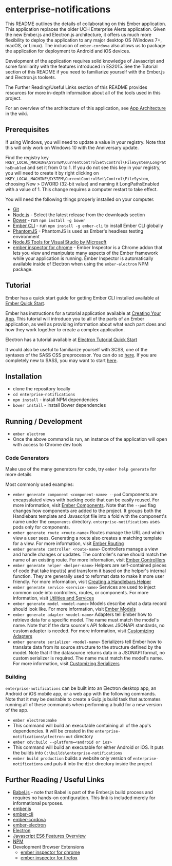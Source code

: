 # enterprise-notifications

This README outlines the details of collaborating on this Ember application.
This application replaces the older UCH Enterprise Alerts application. Given the new Ember.js and Electron.js architecture, it offers us much more flexibility to deploy the application to any major desktop OS (Windows 7+, macOS, or Linux). The inclusion of `ember-cordova` also allows us to package the application for deployment to Android and iOS devices.

Development of the application requires solid knowledge of Javascript and some familiarity with the features introduced in ES2015. See the Tutorial section of this README if you need to familiarize yourself with the Ember.js and Electron.js toolsets.

The Further Reading/Useful Links section of this README provides resources for more in-depth information about all of the tools used in this project.

For an overview of the architecture of this application, see [App Architecture](https://github.com/Creodahn/enterprise-alerts/wiki/apparchitecture) in the wiki.

## Prerequisites

If using Windows, you will need to update a value in your registry. Note that this will only work on Windows 10 with the Anniversary update.

Find the registry key `HKEY_LOCAL_MACHINE\SYSTEM\CurrentControlSet\Control\FileSystem\LongPathsEnabled` and set it from 0 to 1. If you do not see this key in your registry, you will need to create it by right clicking on `HKEY_LOCAL_MACHINE\SYSTEM\CurrentControlSet\Control\FileSystem`, choosing New > DWORD (32-bit value) and naming it LongPathsEnabled with a value of 1. This change requires a computer restart to take effect.

You will need the following things properly installed on your computer.

*   [Git](https://git-scm.com/)
*   [Node.js](https://nodejs.org/) - Select the latest release from the downloads section
*   [Bower](https://bower.io/) - run `npm install -g bower`
*   [Ember CLI](https://ember-cli.com/) - run `npm install -g ember-cli` to install Ember CLI globally
*   [PhantomJS](http://phantomjs.org/) - PhantomJS is used as Ember's headless testing environment
*   [NodeJS Tools for Visual Studio by Microsoft](https://github.com/Microsoft/nodejstools)
*   [ember inspector for chrome](https://chrome.google.com/webstore/detail/ember-inspector/bmdblncegkenkacieihfhpjfppoconhi) - Ember Inspector is a Chrome addon that lets you view and manipulate many aspects of the Ember framework while your application is running. Ember Inspector is automatically available inside of Electron when using the `ember-electron` NPM package.

## Tutorial

Ember has a quick start guide for getting Ember CLI installed available at [Ember Quick Start](https://guides.emberjs.com/v2.13.0/getting-started/quick-start/).

Ember has instructions for a tutorial application available at [Creating Your App](https://guides.emberjs.com/v2.13.0/tutorial/ember-cli/). This tutorial will introduce you to all of the parts of an Ember application, as well as providing information about what each part does and how they work together to create a complex application.

Electron has a tutorial available at [Electron Tutorial Quick Start](https://electron.atom.io/docs/tutorial/quick-start/)

It would also be useful to familiarize yourself with SCSS, one of the syntaxes of the SASS CSS preprocessor. You can do so [here](http://sass-lang.com/documentation/file.SCSS_FOR_SASS_USERS.html). If you are completely new to SASS, you may want to start [here](http://sass-lang.com/documentation/).

## Installation

*   clone the repository locally
*   `cd enterprise-notifications`
*   `npm install` - install NPM dependencies
*   `bower install` - install Bower dependencies

## Running / Development

*   `ember electron`
*   Once the above command is run, an instance of the application will open with access to Chrome dev tools

### Code Generators

Make use of the many generators for code, try `ember help generate` for more details

Most commonly used examples:

*   `ember generate component <component-name> --pod` Components are encapsulated views with backing code that can be easily reused. For more information, visit [Ember Components](https://guides.emberjs.com/v2.13.0/components/defining-a-component/). Note that the `--pod` flag changes how components are added to the project. It groups both the Handlebars template and Javascript file into a fold with the component's name under the `components` directory. `enterprise-notifications` uses pods only for components.
*   `ember generate route <route-name>` Routes manage the URL and which view a user sees. Generating a route also creates a matching template for a view. For more information, visit [Ember Routing](https://guides.emberjs.com/v2.13.0/routing/)
*   `ember generate controller <route-name>` Controllers manage a view and handle changes or updates. The controller's name should match the name of an existing route. For more information, visit [Ember Controlllers](https://guides.emberjs.com/v2.13.0/controllers/)
*   `ember generate helper <helper-name>` Helpers are self-contained pieces of code that take input(s) and transform it based on the helper's internal function. They are generally used to reformat data to make it more user friendly. For more information, visit [Creating a Handlebars Helper](https://guides.emberjs.com/v2.13.0/tutorial/hbs-helper/)
*   `ember generate service <service-name>` Services are used to inject common code into controllers, routes, or components. For more information, visit [Utilities and Services](https://guides.emberjs.com/v2.13.0/tutorial/hbs-helper/)
*   `ember generate model <model-name>` Models describe what a data record should look like. For more information, visit [Ember Models](https://guides.emberjs.com/v2.13.0/models/)
*   `ember generate adapter <model-name>` Adapters tell Ember how to retrieve data for a specific model. The name must match the model's name. Note that if the data source's API follows JSONAPI standards, no custom adapter is needed. For more information, visit [Customizing Adapters](https://guides.emberjs.com/v2.13.0/models/customizing-adapters/)
*   `ember generate serializer <model-name>` Serializers tell Ember how to translate data from its source structure to the structure defined by the model. Note that if the datasource returns data in a JSONAPI format, no custom serializer is required. The name must match the model's name. For more information, visit [Customizing Serializers](https://guides.emberjs.com/v2.13.0/models/customizing-serializers/)

### Building

`enterprise-notifications` can be built into an Electron desktop app, an Android or iOS mobile app, or a web app with the following commands. Note that it may be desirable to create a Gulp.js build task that automates running all of these commands when performing a build for a new version of the app.

*   `ember electron:make`
*   This command will build an executable containing all of the app's dependencies.
  It will be created in the `enterprise-notifications\electron-out` directory
*   `ember cdv:build --platform=<android or ios>`
*   This command will build an executable for either Android or iOS. It puts the builds into `C:\builds\enterprise-notifications`
*   `ember build production` builds a website only version of `enterprise-notifications` and puts it into the `dist` directory inside the project

## Further Reading / Useful Links

*   [Babel.js](http://babeljs.io/) - note that Babel is part of the Ember.js build process and requires no hands-on configuration. This link is included merely for informational purposes.
*   [ember.js](http://emberjs.com/)
*   [ember-cli](https://ember-cli.com/)
*   [ember-cordova](http://embercordova.com/)
*   [ember-electron](https://ember-electron.js.org/)
*   [Electron](https://electron.atom.io)
*   [Javascript ES6 Features Overview](https://github.com/lukehoban/es6features)
*   [NPM](https://www.npmjs.com/)
*   Development Browser Extensions
    *   [ember inspector for chrome](https://chrome.google.com/webstore/detail/ember-inspector/bmdblncegkenkacieihfhpjfppoconhi)
    *   [ember inspector for firefox](https://addons.mozilla.org/en-US/firefox/addon/ember-inspector/)
